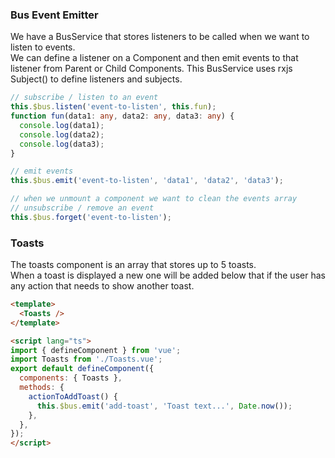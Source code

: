 ### Bus Event Emitter
We have a BusService that stores listeners to be called when we want to listen to events.<br>
We can define a listener on a Component and then emit events to that listener from Parent or Child Components.
This BusService uses rxjs Subject() to define listeners and subjects.
```typescript
// subscribe / listen to an event
this.$bus.listen('event-to-listen', this.fun);
function fun(data1: any, data2: any, data3: any) {
  console.log(data1);
  console.log(data2);
  console.log(data3);
}

// emit events
this.$bus.emit('event-to-listen', 'data1', 'data2', 'data3');

// when we unmount a component we want to clean the events array
// unsubscribe / remove an event
this.$bus.forget('event-to-listen');
```

### Toasts
The toasts component is an array that stores up to 5 toasts.<br>
When a toast is displayed a new one will be added below that if the user has any action that needs to show another toast.
```html
<template>
  <Toasts />
</template>

<script lang="ts">
import { defineComponent } from 'vue';
import Toasts from './Toasts.vue';
export default defineComponent({
  components: { Toasts },
  methods: {
    actionToAddToast() {
      this.$bus.emit('add-toast', 'Toast text...', Date.now());
    },
  },
});
</script>
```

